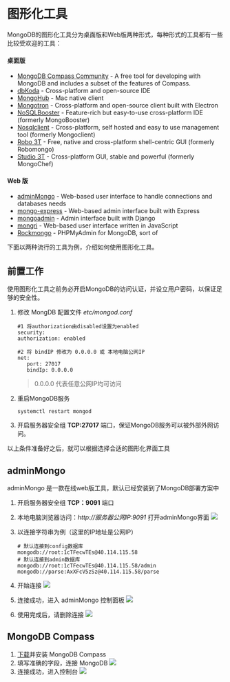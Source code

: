 # 图形化工具

MongoDB的图形化工具分为桌面版和Web版两种形式，每种形式的工具都有一些比较受欢迎的工具：

#### 桌面版
- [MongoDB Compass Community](https://www.mongodb.com/download-center/compass) - A free tool for developing with MongoDB and includes a subset of the features of Compass.
- [dbKoda](https://www.dbkoda.com/) - Cross-platform and open-source IDE
- [MongoHub](https://github.com/jeromelebel/MongoHub-Mac) - Mac native client
- [Mongotron](http://mongotron.io/) - Cross-platform and open-source client built with Electron
- [NoSQLBooster](https://nosqlbooster.com/) - Feature-rich but easy-to-use cross-platform IDE (formerly MongoBooster)
- [Nosqlclient](https://github.com/nosqlclient/nosqlclient) - Cross-platform, self hosted and easy to use management tool (formerly Mongoclient)
- [Robo 3T](https://github.com/Studio3T/robomongo) - Free, native and cross-platform shell-centric GUI (formerly Robomongo)
- [Studio 3T](https://studio3t.com/) - Cross-platform GUI, stable and powerful (formerly MongoChef)

#### Web 版

- [adminMongo](https://github.com/mrvautin/adminMongo) - Web-based user interface to handle connections and databases needs
- [mongo-express](https://github.com/mongo-express/mongo-express) - Web-based admin interface built with Express
- [mongoadmin](https://github.com/thomasst/mongoadmin) - Admin interface built with Django
- [mongri](https://github.com/dongri/mongri) - Web-based user interface written in JavaScript
- [Rockmongo](https://github.com/iwind/rockmongo) - PHPMyAdmin for MongoDB, sort of

下面以两种流行的工具为例，介绍如何使用图形化工具。

## 前置工作

使用图形化工具之前务必开启MongoDB的访问认证，并设立用户密码，以保证足够的安全性。  

1. 修改 MongDB 配置文件 *etc/mongod.conf*
   ```
   #1 将authorization由disabled设置为enabled
   security:
   authorization: enabled

   #2 将 bindIP 修改为 0.0.0.0 或 本地电脑公网IP
   net:
      port: 27017
      bindIp: 0.0.0.0
   ```
   > 0.0.0.0 代表任意公网IP均可访问

2. 重启MongoDB服务
   ```
   systemctl restart mongod
   ```
3. 开启服务器安全组 **TCP:27017** 端口，保证MongoDB服务可以被外部外网访问。

以上条件准备好之后，就可以根据选择合适的图形化界面工具

## adminMongo

adminMongo 是一款在线web版工具，默认已经安装到了MongoDB部署方案中

1. 开启服务器安全组 **TCP：9091** 端口

2. 本地电脑浏览器访问：*http://服务器公网IP:9091* 打开adminMongo界面
   ![](https://libs.websoft9.com/Websoft9/DocsPicture/zh/mongodb/adminmongo-connect001-websoft9.png)

3. 以连接字符串为例（这里的IP地址是公网IP）
   ```
   # 默认连接到config数据库
   mongodb://root:1cTFecwTEs@40.114.115.58
   # 默认连接到admin数据库
   mongodb://root:1cTFecwTEs@40.114.115.58/admin
   mongodb://parse:AxXFcV5zSz@40.114.115.58/parse
   ```

4. 开始连接
   ![](https://libs.websoft9.com/Websoft9/DocsPicture/zh/mongodb/adminmongo-connect002-websoft9.png)

5. 连接成功，进入 adminMongo 控制面板
   ![](https://libs.websoft9.com/Websoft9/DocsPicture/zh/mongodb/adminmongo-connect003-websoft9.png)

6. 使用完成后，请删除连接
   ![](https://libs.websoft9.com/Websoft9/DocsPicture/zh/mongodb/adminmongo-connect004-websoft9.png)

## MongoDB Compass

1. [下载](https://www.mongodb.com/products/compass)并安装 MongoDB Compass
2. 填写准确的字段，连接 MongoDB
   ![](https://libs.websoft9.com/Websoft9/DocsPicture/zh/mongodb/mongodbcompass001-websoft9.png)
3. 连接成功，进入控制台
   ![](https://libs.websoft9.com/Websoft9/DocsPicture/zh/mongodb/mongodbcompass002-websoft9.png)